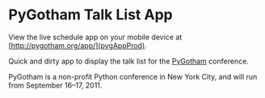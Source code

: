 # PyGotham Talk List App

View the live schedule app on your mobile device at [http://pygotham.org/app/](pygAppProd).

Quick and dirty app to display the talk list for the [PyGotham][pygotham] conference. 

PyGotham is a non-profit Python conference in New York City, and will run from September 16–17, 2011.

[pygotham]: http://pygotham.org/
[pygAppProd]: http://pygotham.org/app/

